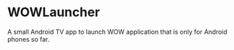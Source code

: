 # WOWLauncher
A small Android TV app to launch WOW application that is only for Android phones so far.
